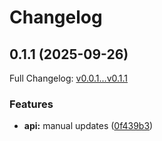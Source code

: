 # Changelog

## 0.1.1 (2025-09-26)

Full Changelog: [v0.0.1...v0.1.1](https://github.com/andreibesleaga/camara-sdk/compare/v0.0.1...v0.1.1)

### Features

* **api:** manual updates ([0f439b3](https://github.com/andreibesleaga/camara-sdk/commit/0f439b3db65564ac92bde23bcc7672d5978bf04e))
